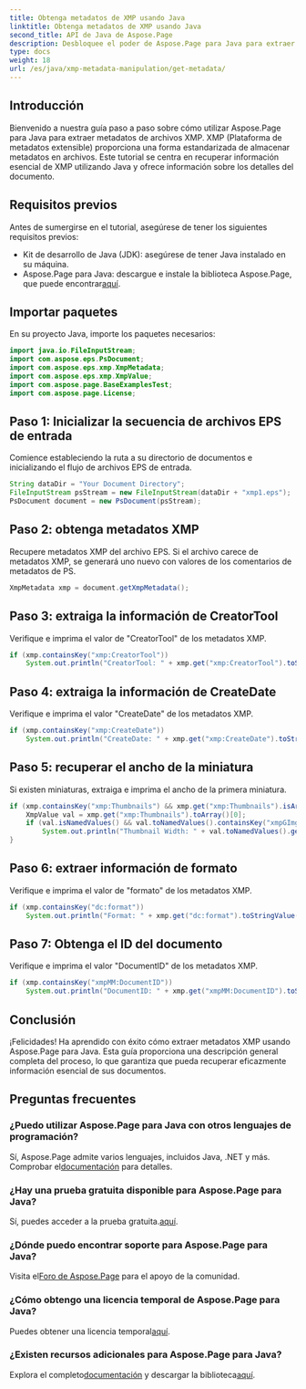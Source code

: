 ```yaml
---
title: Obtenga metadatos de XMP usando Java
linktitle: Obtenga metadatos de XMP usando Java
second_title: API de Java de Aspose.Page
description: Desbloquee el poder de Aspose.Page para Java para extraer metadatos XMP sin esfuerzo. ¡Mejore el análisis de documentos con nuestra guía paso a paso!
type: docs
weight: 18
url: /es/java/xmp-metadata-manipulation/get-metadata/
---
```

## Introducción
Bienvenido a nuestra guía paso a paso sobre cómo utilizar Aspose.Page para Java para extraer metadatos de archivos XMP. XMP (Plataforma de metadatos extensible) proporciona una forma estandarizada de almacenar metadatos en archivos. Este tutorial se centra en recuperar información esencial de XMP utilizando Java y ofrece información sobre los detalles del documento.
## Requisitos previos
Antes de sumergirse en el tutorial, asegúrese de tener los siguientes requisitos previos:
- Kit de desarrollo de Java (JDK): asegúrese de tener Java instalado en su máquina.
-  Aspose.Page para Java: descargue e instale la biblioteca Aspose.Page, que puede encontrar[aquí](https://releases.aspose.com/page/java/).
## Importar paquetes
En su proyecto Java, importe los paquetes necesarios:
```java
import java.io.FileInputStream;
import com.aspose.eps.PsDocument;
import com.aspose.eps.xmp.XmpMetadata;
import com.aspose.eps.xmp.XmpValue;
import com.aspose.page.BaseExamplesTest;
import com.aspose.page.License;
```
## Paso 1: Inicializar la secuencia de archivos EPS de entrada
Comience estableciendo la ruta a su directorio de documentos e inicializando el flujo de archivos EPS de entrada.
```java
String dataDir = "Your Document Directory";
FileInputStream psStream = new FileInputStream(dataDir + "xmp1.eps");
PsDocument document = new PsDocument(psStream);
```
## Paso 2: obtenga metadatos XMP
Recupere metadatos XMP del archivo EPS. Si el archivo carece de metadatos XMP, se generará uno nuevo con valores de los comentarios de metadatos de PS.
```java
XmpMetadata xmp = document.getXmpMetadata();
```
## Paso 3: extraiga la información de CreatorTool
Verifique e imprima el valor de "CreatorTool" de los metadatos XMP.
```java
if (xmp.containsKey("xmp:CreatorTool"))
    System.out.println("CreatorTool: " + xmp.get("xmp:CreatorTool").toStringValue());
```
## Paso 4: extraiga la información de CreateDate
Verifique e imprima el valor "CreateDate" de los metadatos XMP.
```java
if (xmp.containsKey("xmp:CreateDate"))
    System.out.println("CreateDate: " + xmp.get("xmp:CreateDate").toStringValue());
```
## Paso 5: recuperar el ancho de la miniatura
Si existen miniaturas, extraiga e imprima el ancho de la primera miniatura.
```java
if (xmp.containsKey("xmp:Thumbnails") && xmp.get("xmp:Thumbnails").isArray()) {
    XmpValue val = xmp.get("xmp:Thumbnails").toArray()[0];
    if (val.isNamedValues() && val.toNamedValues().containsKey("xmpGImg:width"))
        System.out.println("Thumbnail Width: " + val.toNamedValues().get("xmpGImg:width").toInteger());
}
```
## Paso 6: extraer información de formato
Verifique e imprima el valor de "formato" de los metadatos XMP.
```java
if (xmp.containsKey("dc:format"))
    System.out.println("Format: " + xmp.get("dc:format").toStringValue());
```
## Paso 7: Obtenga el ID del documento
Verifique e imprima el valor "DocumentID" de los metadatos XMP.
```java
if (xmp.containsKey("xmpMM:DocumentID"))
    System.out.println("DocumentID: " + xmp.get("xmpMM:DocumentID").toStringValue());
```
## Conclusión
¡Felicidades! Ha aprendido con éxito cómo extraer metadatos XMP usando Aspose.Page para Java. Esta guía proporciona una descripción general completa del proceso, lo que garantiza que pueda recuperar eficazmente información esencial de sus documentos.
## Preguntas frecuentes
### ¿Puedo utilizar Aspose.Page para Java con otros lenguajes de programación?
 Sí, Aspose.Page admite varios lenguajes, incluidos Java, .NET y más. Comprobar el[documentación](https://reference.aspose.com/page/java/) para detalles.
### ¿Hay una prueba gratuita disponible para Aspose.Page para Java?
 Sí, puedes acceder a la prueba gratuita.[aquí](https://releases.aspose.com/).
### ¿Dónde puedo encontrar soporte para Aspose.Page para Java?
 Visita el[Foro de Aspose.Page](https://forum.aspose.com/c/page/39) para el apoyo de la comunidad.
### ¿Cómo obtengo una licencia temporal de Aspose.Page para Java?
 Puedes obtener una licencia temporal[aquí](https://purchase.aspose.com/temporary-license/).
### ¿Existen recursos adicionales para Aspose.Page para Java?
 Explora el completo[documentación](https://reference.aspose.com/page/java/) y descargar la biblioteca[aquí](https://releases.aspose.com/page/java/).